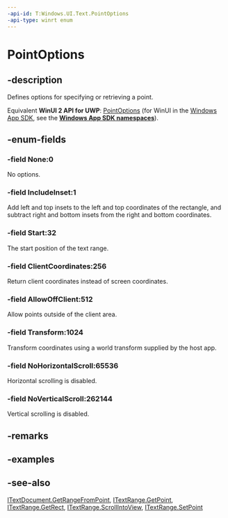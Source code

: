 ```yaml
---
-api-id: T:Windows.UI.Text.PointOptions
-api-type: winrt enum
---
```


<!-- Enumeration syntax
public enum Windows.UI.Text.PointOptions : uint
-->

# PointOptions

## -description
Defines options for specifying or retrieving a point.

Equivalent **WinUI 2 API for UWP**: [PointOptions](/windows/winui/api/microsoft.ui.text.pointoptions) (for WinUI in the [Windows App SDK](/windows/apps/windows-app-sdk/), see the **[Windows App SDK namespaces](/windows/windows-app-sdk/api/winrt/)**).

## -enum-fields
### -field None:0
No options.

### -field IncludeInset:1
Add left and top insets to the left and top coordinates of the rectangle, and subtract right and bottom insets from the right and bottom coordinates.

### -field Start:32
The start position of the text range.

### -field ClientCoordinates:256
Return client coordinates instead of screen coordinates.

### -field AllowOffClient:512
Allow points outside of the client area.

### -field Transform:1024
Transform coordinates using a world transform supplied by the host app.

### -field NoHorizontalScroll:65536
Horizontal scrolling is disabled.

### -field NoVerticalScroll:262144
Vertical scrolling is disabled.


## -remarks

## -examples

## -see-also
[ITextDocument.GetRangeFromPoint](itextdocument_getrangefrompoint_1531333045.md), [ITextRange.GetPoint](itextrange_getpoint_1487502073.md), [ITextRange.GetRect](itextrange_getrect_474884637.md), [ITextRange.ScrollIntoView](itextrange_scrollintoview_409627610.md), [ITextRange.SetPoint](itextrange_setpoint_1952197951.md)
